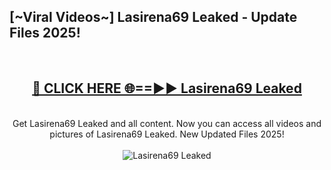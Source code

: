 <h2>[~Viral Videos~] Lasirena69 Leaked - Update Files 2025!</h2>
<br>
<div align="center">
<h2><a href="https://betterlinks.top/A2PfLJ" rel="nofollow">🔴 CLICK HERE 🌐==►► Lasirena69 Leaked</a></h2>
<br>
Get Lasirena69 Leaked and all content. Now you can access all videos and pictures of Lasirena69 Leaked. New Updated Files 2025!
<br>
<br>
<a href="https://betterlinks.top/A2PfLJ" rel="nofollow" data-target="animated-image.originalLink"><img src="https://i.ibb.co.com/WyWwxjT/player-gif2.gif" alt="Lasirena69 Leaked" style="max-width: 100%; display: inline-block;" data-target="animated-image.originalImage"></a>
</div>
<br>
